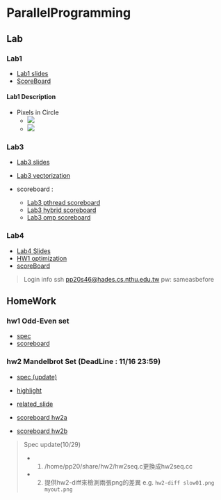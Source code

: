 # ParallelProgramming
## Lab
### Lab1
- [Lab1 slides](https://docs.google.com/presentation/d/18LSEGQCZBRc45s2j3EAmdmY2c6Q5g66SqJKu7Ng_DGo/edit#slide=id.g94f1b9ac30_0_11)
- [ScoreBoard](https://apollo.cs.nthu.edu.tw/pp20/scoreboard/lab1/)
#### Lab1 Description
- Pixels in Circle
  - ![](https://i.imgur.com/iof9TUb.png)
  - ![](https://i.imgur.com/S7YFQOb.png)
### Lab3
- [Lab3 slides](https://docs.google.com/presentation/d/1k348TeCpvJP8LL4SPsYDVpaCHRcJ-X8A/edit#slide=id.p1)
- [Lab3 vectorization](https://docs.google.com/presentation/d/14KfbosylToRh4TWGTjxjdJJdxYGeuOhB/edit#slide=id.p14)
- scoreboard :

  - [Lab3 pthread scoreboard](https://apollo.cs.nthu.edu.tw/pp20/scoreboard/lab3_pthread/)
  - [Lab3 hybrid scoreboard](https://apollo.cs.nthu.edu.tw/pp20/scoreboard/lab3_hybrid/)
  - [Lab3 omp scoreboard](https://apollo.cs.nthu.edu.tw/pp20/scoreboard/lab3_omp/)

### Lab4
- [Lab4 Slides](https://docs.google.com/presentation/d/1CQ44U-n4y1DFSF3NgNsQTXzbcZAhHh5Ed54slMs-HWg/edit?usp=sharing)
- [HW1 optimization](https://docs.google.com/presentation/d/1_ixM_6RqQiFggF0PA5TNWPkUIONm4x9-eIW4cs_cJSc/edit?usp=sharing)
- [scoreBoard](https://apollo.cs.nthu.edu.tw/pp20/scoreboard/lab4/)

> Login info
> ssh pp20s46@hades.cs.nthu.edu.tw 
> pw: sameasbefore



## HomeWork
### hw1 Odd-Even set
- [spec](https://docs.google.com/document/d/1DwfAI_8m9obhJLDkiBwKLvBE7xIDX98bppFFWsFzo38/edit?usp=sharing)
- [scoreboard](https://apollo.cs.nthu.edu.tw/pp20/scoreboard/hw1/)

### hw2 Mandelbrot Set (**DeadLine : 11/16 23:59**)
- [spec (update) ](https://docs.google.com/document/d/1fJasbjKBzn0p9a-oITdf3GCBukCHvToklc1eX15Bd94/edit)
- [highlight](https://drive.google.com/file/d/16twG7Go5iiveisek8aSxjWvK7uJuwmWo/view?usp=sharing)
- [related_slide](https://drive.google.com/file/d/1Y3XX2O6ba4QqpezQdD4tcOU9zgOYq1_q/view?usp=sharing)

- [scoreboard hw2a](https://apollo.cs.nthu.edu.tw/pp20/scoreboard/hw2a/)
- [scoreboard hw2b](https://apollo.cs.nthu.edu.tw/pp20/scoreboard/hw2b/)
> Spec update(10/29)
> - 1. /home/pp20/share/hw2/hw2seq.c更換成hw2seq.cc
> - 2. 提供hw2-diff來檢測兩張png的差異 e.g. `hw2-diff slow01.png myout.png`
